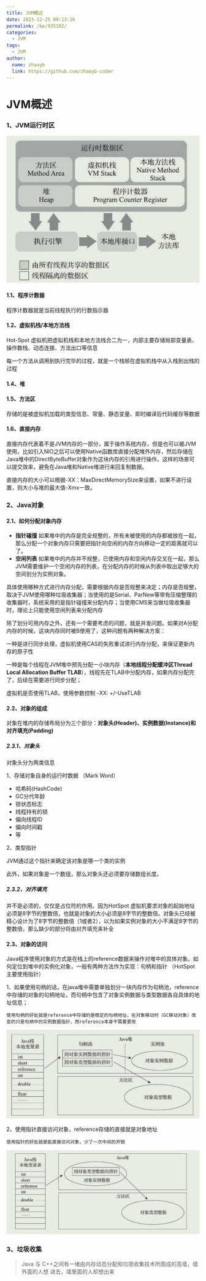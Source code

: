 ```yaml
---
title: JVM概述
date: 2023-12-25 09:13:16
permalink: /be/935102/
categories:
  - JVM
tags:
  - JVM
author: 
  name: zhaoyb
  link: https://github.com/zhaoyb-coder
---
```


# JVM概述

### 1、JVM运行时区

![image-20231225135517480](https://raw.githubusercontent.com/zhaoyb-coder/pic-repo/main/image-20231225135517480.png)

#### 1.1、程序计数器

程序计数器就是当前线程执行的行数指示器

#### 1.2、虚拟机栈/本地方法栈

Hot-Spot 虚拟机把虚拟机栈和本地方法栈合二为一，内部主要存储局部变量表、操作数栈、动态连接、方法出口等信息

每一个方法从调用到执行完毕的过程，就是一个栈帧在虚拟机栈中从入栈到出栈的过程

#### 1.4、堆

#### 1.5、方法区

存储的是被虚拟机加载的类型信息、常量、静态变量、即时编译后代码缓存等数据

#### 1.6、直接内存

直接内存代表着不是JVM内存的一部分，属于操作系统内存，但是也可以被JVM使用，比如引入NIO之后可以使用Native函数库直接分配堆外内存，然后存储在Java堆中的DirectByteBuffer对象作为这块内存的引用进行操作。这样的场景可以提交效率，避免在Java堆和Native堆进行来回复制数据。

直接内存的大小可以根据-XX：MaxDirectMemorySize来设置，如果不进行设置，则大小与堆的最大值-Xmx一致。

### 2、Java对象

#### 2.1、如何分配对象内存

+ **指针碰撞**
  如果堆中的内存是完全规整的，所有未被使用的内存都被放在一起，那么分配一个对象内存只需要把指针向空闲的内存方向移动一定的距离就可以了。
+ **空闲列表**
  如果堆中的内存并不规整，已使用内存和空闲内存交叉在一起，那么JVM需要维护一个空闲内存的列表，在分配内存的时候从列表中取出足够大的空间划分为实例对象。

具体使用哪种方式进行内存分配，需要根据内存是否规整来决定；内存是否规整，取决于JVM使用哪种垃圾收集器；当使用的是Serial、ParNew等带有压缩整理的收集器时，系统采用的是指针碰撞来分配内存；当使用CMS来当做垃圾收集器时，理论上只能使用空闲列表来分配内存

除了划分可用内存之外，还有一个需要考虑的问题，就是并发问题。如果对A分配内存的时候，这块内存同时被B使用了，这种问题有两种解决方案：

一种是进行同步处理，虚拟机使用CAS的失败重试进行内存分配，来保证更新内存的原子性

一种是每个线程在JVM堆中预先分配一小块内存（**本地线程分配缓冲区Thread Local Allocation Buffer TLAB**），线程先在TLAB中分配内存，如果内存分配完了，后续在需要进行同步分配；

虚拟机是否使用TLAB，使用参数控制 -XX: +/-UseTLAB

#### 2.2、对象的组成

对象在堆内的存储布局分为三个部分：**对象头(Header)、实例数据(Instance)和对齐填充(Padding)**

##### 2.3.1、对象头

对象头分为两类信息

1、存储对象自身的运行时数据 （Mark Word）

+ 哈希码(HashCode)
+ GC分代年龄
+ 锁状态标志
+ 线程持有的锁
+ 偏向线程ID
+ 偏向时间戳
+ 等

2、类型指针

JVM通过这个指针来确定该对象是哪一个类的实例

此外，如果对象是一个数组，那么对象头还必须要存储数组长度。

##### 2.3.2、对齐填充

并不是必须的，仅仅是占位符的作用。因为HotSpot 虚拟机要求对象的起始地址必须是8字节的整数倍，也就是对象的大小必须是8字节的整数倍。对象头已经被精心设计为了8字节的整数倍（1或者2），以为如果实例对象的大小不满足8字节的整数倍，那么缺少的部分将由对齐填充来补全

#### 2.3、对象的访问

Java程序使用对象的方式是在栈上的reference数据来操作对堆中的具体对象。如何定位到堆中的实例化对象，一般有两种方法作为实现：句柄和指针 （HotSpot主要使用指针）

1、如果使用句柄的话，在java堆中需要单独划分一块内存作为句柄池，reference中存储的对象的句柄地址，而句柄中包含了对象实例数据与类型数据各自具体的地址信息；

`使用句柄的好处就是reference中存储的是稳定的句柄地址，在对象移动时（GC移动对象）改变的只是句柄中的实例数据指针，而reference本身不需要更改`

![image-20231225153029023](https://raw.githubusercontent.com/zhaoyb-coder/pic-repo/main/image-20231225153029023.png)

2、使用指针直接访问对象，reference存储的直接就是对象地址

`使用指针的好处就是能直接访问对象，少了一次中间的开销`

![image-20231225153400409](https://raw.githubusercontent.com/zhaoyb-coder/pic-repo/main/image-20231225153400409.png)

### 3、垃圾收集

> Java 与 C++之间有一堵由内存动态分配和垃圾收集技术所围成的高墙，墙外面的人想 进去，墙里面的人却想出来